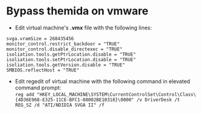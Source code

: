 # Bypass themida on vmware

- Edit virtual machine's **.vmx** file with the following lines:
```
svga.vramSize = 268435456
monitor_control.restrict_backdoor = "TRUE"
monitor_control.disable_directexec = "TRUE"
isoliation.tools.getPtrLocation.disable = "TRUE"
isoliation.tools.setPtrLocation.disable = "TRUE"
isoliation.tools.getVersion.disable = "TRUE"
SMBIOS.reflectHost = "TRUE"
```

- Edit regedit of virtual machine with the following command in elevated command prompt:  
```reg add "HKEY_LOCAL_MACHINE\SYSTEM\CurrentControlSet\Control\Class\{4D36E968-E325-11CE-BFC1-08002BE10318}\0000" /v DriverDesk /t REG_SZ /d "ATI/NDIDIA SVGA II" /f```
